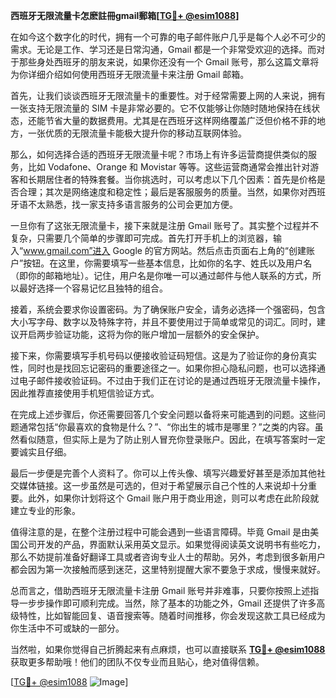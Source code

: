 **西班牙无限流量卡怎麽註冊gmail郵箱[[TG💪+ @esim1088](https://t.me/s/esim1088)]**

在如今这个数字化的时代，拥有一个可靠的电子邮件账户几乎是每个人必不可少的需求。无论是工作、学习还是日常沟通，Gmail 都是一个非常受欢迎的选择。而对于那些身处西班牙的朋友来说，如果你还没有一个 Gmail 账号，那么这篇文章将为你详细介绍如何使用西班牙无限流量卡来注册 Gmail 邮箱。

首先，让我们谈谈西班牙无限流量卡的重要性。对于经常需要上网的人来说，拥有一张支持无限流量的 SIM 卡是非常必要的。它不仅能够让你随时随地保持在线状态，还能节省大量的数据费用。尤其是在西班牙这样网络覆盖广泛但价格不菲的地方，一张优质的无限流量卡能极大提升你的移动互联网体验。

那么，如何选择合适的西班牙无限流量卡呢？市场上有许多运营商提供类似的服务，比如 Vodafone、Orange 和 Movistar 等等。这些运营商通常会推出针对游客和长期居住者的特殊套餐。当你挑选时，可以考虑以下几个因素：首先是价格是否合理；其次是网络速度和稳定性；最后是客服服务的质量。当然，如果你对西班牙语不太熟悉，找一家支持多语言服务的公司会更加方便。

一旦你有了这张无限流量卡，接下来就是注册 Gmail 账号了。其实整个过程并不复杂，只需要几个简单的步骤即可完成。首先打开手机上的浏览器，输入“www.gmail.com”进入 Google 的官方网站。然后点击页面右上角的“创建账户”按钮。在这里，你需要填写一些基本信息，比如你的名字、姓氏以及用户名（即你的邮箱地址）。记住，用户名是你唯一可以通过邮件与他人联系的方式，所以最好选择一个容易记忆且独特的组合。

接着，系统会要求你设置密码。为了确保账户安全，请务必选择一个强密码，包含大小写字母、数字以及特殊字符，并且不要使用过于简单或常见的词汇。同时，建议开启两步验证功能，这将为你的账户增加一层额外的安全保护。

接下来，你需要填写手机号码以便接收验证码短信。这是为了验证你的身份真实性，同时也是找回忘记密码的重要途径之一。如果你担心隐私问题，也可以选择通过电子邮件接收验证码。不过由于我们正在讨论的是通过西班牙无限流量卡操作，因此推荐直接使用手机短信验证方式。

在完成上述步骤后，你还需要回答几个安全问题以备将来可能遇到的问题。这些问题通常包括“你最喜欢的食物是什么？”、“你出生的城市是哪里？”之类的内容。虽然看似随意，但实际上是为了防止别人冒充你登录账户。因此，在填写答案时一定要诚实且仔细。

最后一步便是完善个人资料了。你可以上传头像、填写兴趣爱好甚至是添加其他社交媒体链接。这一步虽然是可选的，但对于希望展示自己个性的人来说却十分重要。此外，如果你计划将这个 Gmail 账户用于商业用途，则可以考虑在此阶段就建立专业的形象。

值得注意的是，在整个注册过程中可能会遇到一些语言障碍。毕竟 Gmail 是由美国公司开发的产品，界面默认采用英文显示。如果觉得阅读英文说明书有些吃力，那么不妨提前准备好翻译工具或者咨询专业人士的帮助。另外，考虑到很多新用户都会因为第一次接触而感到迷茫，这里特别提醒大家不要急于求成，慢慢来就好。

总而言之，借助西班牙无限流量卡注册 Gmail 账号并非难事，只要你按照上述指导一步步操作即可顺利完成。当然，除了基本的功能之外，Gmail 还提供了许多高级特性，比如智能回复、语音搜索等。随着时间推移，你会发现这款工具已经成为你生活中不可或缺的一部分。

当然啦，如果你觉得自己折腾起来有点麻烦，也可以直接联系 **[TG💪+ @esim1088](https://t.me/s/esim1088)** 获取更多帮助哦！他们的团队不仅专业而且贴心，绝对值得信赖。

[[TG💪+ @esim1088](https://t.me/s/esim1088) ![Image](https://i.postimg.cc/4NQfJmqS/Snipaste-2025-05-13-00-14-12.png)]